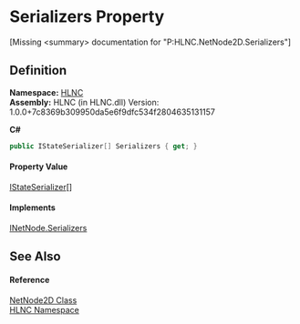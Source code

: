 # Serializers Property


\[Missing &lt;summary&gt; documentation for "P:HLNC.NetNode2D.Serializers"\]



## Definition
**Namespace:** <a href="N_HLNC">HLNC</a>  
**Assembly:** HLNC (in HLNC.dll) Version: 1.0.0+7c8369b309950da5e6f9dfc534f2804635131157

**C#**
``` C#
public IStateSerializer[] Serializers { get; }
```



#### Property Value
<a href="T_HLNC_Serialization_Serializers_IStateSerializer">IStateSerializer</a>[]

#### Implements
<a href="P_HLNC_INetNode_Serializers">INetNode.Serializers</a>  


## See Also


#### Reference
<a href="T_HLNC_NetNode2D">NetNode2D Class</a>  
<a href="N_HLNC">HLNC Namespace</a>  
